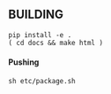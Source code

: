 <!-- Copyright (c) 2024 Graphcore Ltd. All rights reserved. -->

## BUILDING

```
pip install -e .
( cd docs && make html )
```

#### Pushing
```
sh etc/package.sh
```
